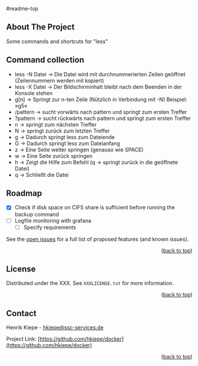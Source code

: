 <!-- TABLE OF CONTENTS -->

#readme-top

<!-- <details>
  <summary>Table of Contents</summary>
  <ol>
    <li>
      <a href="#about-the-project">About The Project</a>
    </li>
    <li>
      <a href="#getting-started">Getting Started</a>
      <ul>
        <li><a href="#prerequisites">Prerequisites</a></li>
        <li><a href="#installation">Installation</a></li>
      </ul>
    </li>
    <li><a href="#use-docker">Use Docker</a></li>
    <li><a href="#roadmap">Roadmap</a></li>
    <li><a href="#license">License</a></li>
    <li><a href="#contact">Contact</a></li>
  </ol>
</details> -->

<!-- ABOUT THE PROJECT -->

## About The Project

Some commands and shortcuts for "less"

<!-- COMMAND COLLECTION -->

## Command collection

<ul>
<li>less -N Datei → Die Datei wird mit durchnummerierten Zeilen geöffnet (Zeilennummern werden mit kopiert)</li>
<li>less -X Datei → Der Bildschirminhalt bleibt nach dem Beenden in der Konsole stehen</li>
<li>g[n] → Springt zur n-ten Zeile (Nützlich in Verbindung mit -N) Beispiel: »g5«</li>
<li>/pattern → sucht vorwärts nach pattern und springt zum ersten Treffer</li>
<li>?pattern → sucht rückwärts nach pattern und springt zum ersten Treffer</li>
<li>n → springt zum nächsten Treffer</li>
<li>N → springt zurück zum letzten Treffer</li>
<li>g → Dadurch springt less zum Dateiende</li>
<li>G → Dadurch springt less zum Dateianfang</li>
<li>z → Eine Seite weiter springen (genauso wie SPACE)</li>
<li>w → Eine Seite zurück springen</li>
<li>h → Zeigt die Hilfe zum Befehl (q → springt zurück in die geöffnete Datei)</li>
<li>q → Schließt die Datei</li>
</ul>

<!-- ROADMAP -->

## Roadmap

- [x] Check if disk space on CIFS share is sufficient before running the backup command
- [ ] Logfile monitoring with grafana
  - [ ] Specify requirements

See the [open issues](https://github.com/hkiepe/docker/issues) for a full list of proposed features (and known issues).

<p align="right">(<a href="#readme-top">back to top</a>)</p>

<!-- LICENSE -->

## License

Distributed under the XXX. See `XXXLICENSE.txt` for more information.

<p align="right">(<a href="#readme-top">back to top</a>)</p>

<!-- CONTACT -->

## Contact

Henrik Kiepe - hkiepe@ssc-services.de

Project Link: [https://github.com/hkiepe/docker](https://github.com/hkiepe/docker)

<p align="right">(<a href="#readme-top">back to top</a>)</p>
